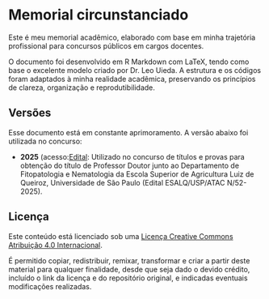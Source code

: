 # Memorial circunstanciado

Este é meu memorial acadêmico, elaborado com base em minha trajetória 
profissional para concursos públicos em cargos docentes.

O documento foi desenvolvido em R Markdown com LaTeX, tendo como base o excelente modelo criado por Dr. Leo Uieda. 
A estrutura e os códigos foram adaptados à minha realidade acadêmica, preservando os princípios de clareza, organização e reprodutibilidade.

## Versões

Esse documento está em constante aprimoramento. A versão abaixo foi utilizada no concurso:

* **2025** (acesso:[Edital](https://uspdigital.usp.br/gr/admissao):
  Utilizado no concurso de títulos e provas para obtenção do título de Professor Doutor
  junto ao Departamento de Fitopatologia e Nematologia da Escola Superior de Agricultura Luiz de Queiroz,
  Universidade de São Paulo (Edital ESALQ/USP/ATAC N/52-2025).

## Licença

Este conteúdo está licenciado sob uma <a rel="license" href="http://creativecommons.org/licenses/by/4.0/">Licença Creative Commons Atribuição 4.0 Internacional</a>.

É permitido copiar, redistribuir, remixar, transformar e criar a partir deste material para qualquer finalidade, desde que 
seja dado o devido crédito, incluído o link da licença e do repositório original, e indicadas eventuais modificações realizadas.